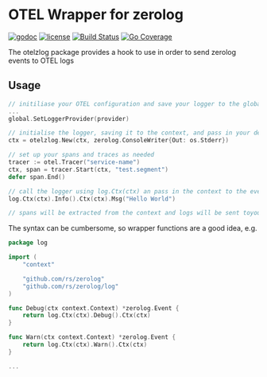 # OTEL Wrapper for zerolog

[![godoc](http://img.shields.io/badge/godoc-reference-blue.svg?style=flat)](https://godoc.org/github.com/adreasnow/otelzlog) [![license](http://img.shields.io/badge/license-MIT-red.svg?style=flat)](https://raw.githubusercontent.com/adreasnow/otelzlog/main/LICENSE) [![Build Status](https://github.com/adreasnow/otelzlog/actions/workflows/test-tag.yml/badge.svg)](https://github.com/adreasnow/otelzlog/actions/workflows/test-tag.yml) [![Go Coverage](https://github.com/adreasnow/otelzlog/wiki/coverage.svg)](https://raw.githack.com/wiki/adreasnow/otelzlog/coverage.html)

The otelzlog package provides a hook to use in order to send zerolog events to OTEL logs

## Usage

```go
// initiliase your OTEL configuration and save your logger to the global otel config with "go.opentelemetry.io/otel/log/global"
...
global.SetLoggerProvider(provider)

// initialise the logger, saving it to the context, and pass in your default logger
ctx = otelzlog.New(ctx, zerolog.ConsoleWriter{Out: os.Stderr})

// set up your spans and traces as needed
tracer := otel.Tracer("service-name")
ctx, span = tracer.Start(ctx, "test.segment")
defer span.End()

// call the logger using log.Ctx(ctx) an pass in the context to the event
log.Ctx(ctx).Info().Ctx(ctx).Msg("Hello World")

// spans will be extracted from the context and logs will be sent toyour otel collector
```

The syntax can be cumbersome, so wrapper functions are a good idea, e.g.

```go
package log

import (
	"context"

	"github.com/rs/zerolog"
	"github.com/rs/zerolog/log"
)

func Debug(ctx context.Context) *zerolog.Event {
	return log.Ctx(ctx).Debug().Ctx(ctx)
}

func Warn(ctx context.Context) *zerolog.Event {
	return log.Ctx(ctx).Warn().Ctx(ctx)
}

...
```
